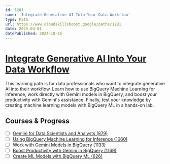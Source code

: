 ```yaml
---
id: 1281
name: 'Integrate Generative AI Into Your Data Workflow'
type: Path
url: https://www.cloudskillsboost.google/paths/1281
date: 2025-04-01
datePublished: 2024-10-15
---
```


# [Integrate Generative AI Into Your Data Workflow](https://www.cloudskillsboost.google/paths/1281)

This learning path is for data professionals who want to integrate generative AI into their workflow. Learn how to use BigQuery Machine Learning for inference, work directly with Gemini models in BigQuery, and boost your productivity with Gemini's assistance. Finally, test your knowledge by creating machine learning models with BigQuery ML in a hands-on lab.

## Courses & Progress

- [ ] [Gemini for Data Scientists and Analysts (879)](../courses/Gemini-for-Data-Scientists-and-Analysts.md)
- [ ] [Using BigQuery Machine Learning for Inference (1060)](../courses/Using-BigQuery-Machine-Learning-for-Inference.md)
- [ ] [Work with Gemini Models in BigQuery (1133)](../courses/Work-with-Gemini-Models-in-BigQuery.md)
- [ ] [Boost Productivity with Gemini in BigQuery (1169)](../courses/Boost-Productivity-with-Gemini-in-BigQuery.md)
- [ ] [Create ML Models with BigQuery ML (626)](../courses/Create-ML-Models-with-BigQuery-ML.md)
